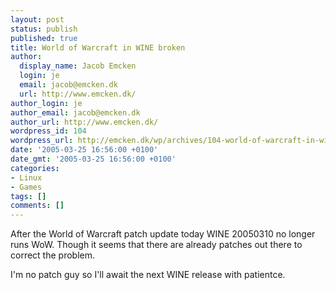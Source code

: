 ```yaml
---
layout: post
status: publish
published: true
title: World of Warcraft in WINE broken
author:
  display_name: Jacob Emcken
  login: je
  email: jacob@emcken.dk
  url: http://www.emcken.dk/
author_login: je
author_email: jacob@emcken.dk
author_url: http://www.emcken.dk/
wordpress_id: 104
wordpress_url: http://emcken.dk/wp/archives/104-world-of-warcraft-in-wine-broken.html
date: '2005-03-25 16:56:00 +0100'
date_gmt: '2005-03-25 16:56:00 +0100'
categories:
- Linux
- Games
tags: []
comments: []
---
```

<p>After the World of Warcraft patch update today WINE 20050310 no longer runs WoW. Though it seems that there are already patches out there to correct the problem.</p>
<p>I'm no patch guy so I'll await the next WINE release with patientce.</p>
